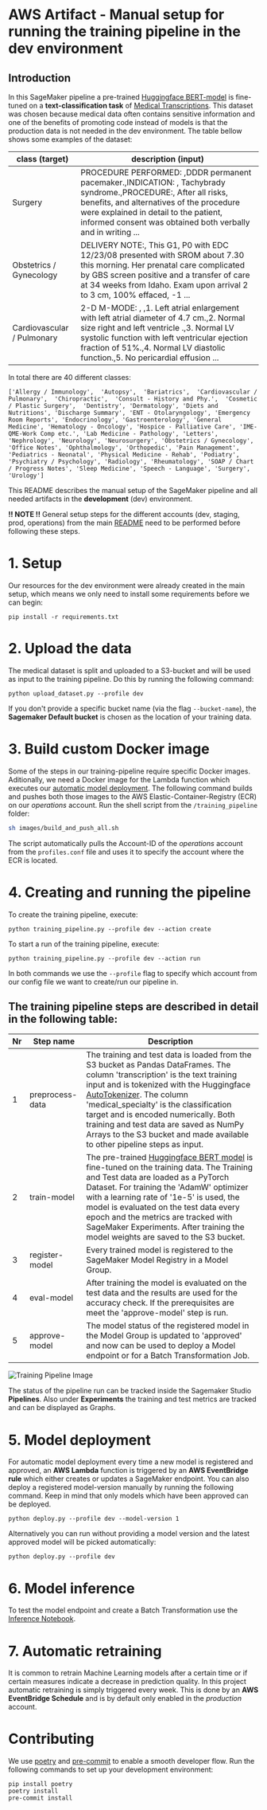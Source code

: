 # AWS Artifact - Manual setup for running the training pipeline in the dev environment

## Introduction

In this SageMaker pipeline a pre-trained [Huggingface BERT-model](https://huggingface.co/distilbert-base-uncased) is fine-tuned on a **text-classification task** of [Medical Transcriptions](https://www.kaggle.com/datasets/tboyle10/medicaltranscriptions). This dataset was chosen because medical data often contains sensitive information and one of the benefits of promoting code instead of models is that the production data is not needed in the dev environment. The table bellow shows some examples of the dataset:

| class (target) | description (input) |
| --------------- | --------------- |
| Surgery | PROCEDURE PERFORMED:  ,DDDR permanent pacemaker.,INDICATION: , Tachybrady syndrome.,PROCEDURE:,  After all risks, benefits, and alternatives of the procedure were explained in detail to the patient, informed consent was obtained both verbally and in writing ... |
| Obstetrics / Gynecology | DELIVERY NOTE:,  This G1, P0 with EDC 12/23/08 presented with SROM about 7.30 this morning.  Her prenatal care complicated by GBS screen positive and a transfer of care at 34 weeks from Idaho.  Exam upon arrival 2 to 3 cm, 100% effaced, -1 ...  |
| Cardiovascular / Pulmonary | 2-D M-MODE: , ,1.  Left atrial enlargement with left atrial diameter of 4.7 cm.,2.  Normal size right and left ventricle .,3.  Normal LV systolic function with left ventricular ejection fraction of 51%.,4.  Normal LV diastolic function.,5.  No pericardial effusion ... |

In total there are 40 different classes:
```
['Allergy / Immunology',  'Autopsy',  'Bariatrics',  'Cardiovascular / Pulmonary',  'Chiropractic',  'Consult - History and Phy.',  'Cosmetic / Plastic Surgery',  'Dentistry', 'Dermatology', 'Diets and Nutritions', 'Discharge Summary', 'ENT - Otolaryngology', 'Emergency Room Reports', 'Endocrinology', 'Gastroenterology', 'General Medicine', 'Hematology - Oncology', 'Hospice - Palliative Care', 'IME-QME-Work Comp etc.', 'Lab Medicine - Pathology', 'Letters', 'Nephrology', 'Neurology', 'Neurosurgery', 'Obstetrics / Gynecology', 'Office Notes', 'Ophthalmology', 'Orthopedic', 'Pain Management', 'Pediatrics - Neonatal', 'Physical Medicine - Rehab', 'Podiatry', 'Psychiatry / Psychology', 'Radiology', 'Rheumatology', 'SOAP / Chart / Progress Notes', 'Sleep Medicine', 'Speech - Language', 'Surgery', 'Urology']
```

This README describes the manual setup of the SageMaker pipeline and all needed artifacts in the **development** (dev) environment.

**!! NOTE !!** General setup steps for the different accounts (dev, staging, prod, operations) from the main [README](../README.md) need to be performed before following these steps.

# 1. Setup

Our resources for the dev environment were already created in the main setup, which means we only need to install some requirements before we can begin:
```
pip install -r requirements.txt
```

# 2. Upload the data
The  medical dataset is split and uploaded to a S3-bucket and will be used as input to the training pipeline. Do this by running the following command:
```
python upload_dataset.py --profile dev
```
If you don't provide a specific bucket name (via the flag `--bucket-name`), the **Sagemaker Default bucket** is chosen as the location of your training data.

# 3. Build custom Docker image

Some of the steps in our training-pipeline require specific Docker images. Aditionally, we need a Docker image for the Lambda function which executes our [automatic model deployment](#5-model-deployment). The following command builds and pushes both those images to the AWS Elastic-Container-Registry (ECR) on our *operations* account. Run the shell script from the `/training_pipeline` folder:
```bash
sh images/build_and_push_all.sh
```

The script automatically pulls the Account-ID of the *operations* account from the `profiles.conf` file and uses it to specify the account where the ECR is located.

# 4. Creating and running the pipeline

To create the training pipeline, execute:
```
python training_pipeline.py --profile dev --action create
```

To start a run of the training pipeline, execute:
```
python training_pipeline.py --profile dev --action run
```

In both commands we use the `--profile` flag to specify which account from our config file we want to create/run our pipeline in.

## The training pipeline steps are described in detail in the following table:

| Nr | Step name | Description |
| --------------- | --------------- | --------------- |
| 1 | preprocess-data | The training and test data is loaded from the S3 bucket as Pandas DataFrames. The column 'transcription' is the text training input and is tokenized with the Huggingface [AutoTokenizer](https://huggingface.co/docs/transformers/model_doc/auto#transformers.AutoTokenizer). The column 'medical_specialty' is the classification target and is encoded numerically. Both training and test data are saved as NumPy Arrays to the S3 bucket and made available to other pipeline steps as input.|
| 2 | train-model | The pre-trained [Huggingface BERT model](https://huggingface.co/distilbert-base-uncased) is fine-tuned on the training data. The Training and Test data are loaded as a PyTorch Dataset. For training the 'AdamW' optimizer with a learning rate of '1e-5' is used, the model is evaluated on the test data every epoch and the metrics are tracked with SageMaker Experiments. After training the model weights are saved to the S3 bucket.|
| 3 | register-model | Every trained model is registered to the SageMaker Model Registry in a Model Group. |
| 4 | eval-model | After training the model is evaluated on the test data and the results are used for the accuracy check. If the prerequisites are meet the 'approve-model' step is run.|
| 5 | approve-model | The model status of the registered model in the Model Group is updated to 'approved' and now can be used to deploy a Model endpoint or for a Batch Transformation Job.|


![Training Pipeline Image](/readme_images/training_pipeline.png)

The status of the pipeline run can be tracked inside the Sagemaker Studio **Pipelines**. Also under **Experiments** the training and test metrics are tracked and can be displayed as Graphs.

# 5. Model deployment

For automatic model deployment every time a new model is registered and approved, an **AWS Lambda** function is triggered by an **AWS EventBridge rule** which either creates or updates a SageMaker endpoint. You can also deploy a registered model-version manually by running the following command. Keep in mind that only models which have been approved can be deployed.
```
python deploy.py --profile dev --model-version 1
```
Alternatively you can run without providing a model version and the latest approved model will be picked automatically:
```
python deploy.py --profile dev
```

# 6. Model inference

To test the model endpoint and create a Batch Transformation use the [Inference Notebook](/training_pipeline/test.ipynb).

# 7. Automatic retraining
It is common to retrain Machine Learning models after a certain time or if certain measures indicate a decrease in prediction quality. In this project automatic retraining is simply triggered every week. This is done by an **AWS EventBridge Schedule** and is by default only enabled in the *production* account.

# Contributing

We use [poetry](https://python-poetry.org/docs/) and [pre-commit](https://pre-commit.com/) to 
enable a smooth developer flow. Run the following commands to set up your development environment:

```commandline
pip install poetry
poetry install
pre-commit install
```